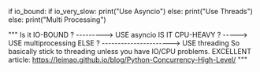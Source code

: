 if io_bound:
    if io_very_slow:
        print("Use Asyncio")
    else:
        print("Use Threads")
else:
    print("Multi Processing")

"""
    Is it IO-BOUND ? ---------> USE asyncio
    IS IT CPU-HEAVY ? -----> USE multiprocessing
    ELSE ? ----------------------> USE threading
So basically stick to threading unless you have IO/CPU problems.
EXCELLENT article:
https://leimao.github.io/blog/Python-Concurrency-High-Level/
"""
